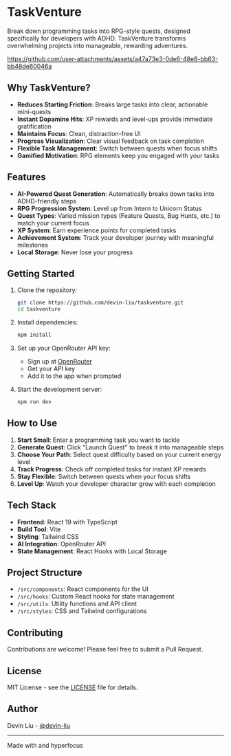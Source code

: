 # TaskVenture 

Break down programming tasks into RPG-style quests, designed specifically for developers with ADHD. TaskVenture transforms overwhelming projects into manageable, rewarding adventures.

https://github.com/user-attachments/assets/a47a73e3-0de6-48e8-bb63-bb48de60046a

## Why TaskVenture? 

- **Reduces Starting Friction**: Breaks large tasks into clear, actionable mini-quests
- **Instant Dopamine Hits**: XP rewards and level-ups provide immediate gratification
- **Maintains Focus**: Clean, distraction-free UI
- **Progress Visualization**: Clear visual feedback on task completion
- **Flexible Task Management**: Switch between quests when focus shifts
- **Gamified Motivation**: RPG elements keep you engaged with your tasks

## Features 

- **AI-Powered Quest Generation**: Automatically breaks down tasks into ADHD-friendly steps
- **RPG Progression System**: Level up from Intern to Unicorn Status
- **Quest Types**: Varied mission types (Feature Quests, Bug Hunts, etc.) to match your current focus
- **XP System**: Earn experience points for completed tasks
- **Achievement System**: Track your developer journey with meaningful milestones
- **Local Storage**: Never lose your progress

## Getting Started 

1. Clone the repository:
   ```bash
   git clone https://github.com/devin-liu/taskventure.git
   cd taskventure
   ```

2. Install dependencies:
   ```bash
   npm install
   ```

3. Set up your OpenRouter API key:
   - Sign up at [OpenRouter](https://openrouter.ai/)
   - Get your API key
   - Add it to the app when prompted

4. Start the development server:
   ```bash
   npm run dev
   ```

## How to Use 

1. **Start Small**: Enter a programming task you want to tackle
2. **Generate Quest**: Click "Launch Quest" to break it into manageable steps
3. **Choose Your Path**: Select quest difficulty based on your current energy level
4. **Track Progress**: Check off completed tasks for instant XP rewards
5. **Stay Flexible**: Switch between quests when your focus shifts
6. **Level Up**: Watch your developer character grow with each completion

## Tech Stack 

- **Frontend**: React 19 with TypeScript
- **Build Tool**: Vite
- **Styling**: Tailwind CSS
- **AI Integration**: OpenRouter API
- **State Management**: React Hooks with Local Storage

## Project Structure 

- `/src/components`: React components for the UI
- `/src/hooks`: Custom React hooks for state management
- `/src/utils`: Utility functions and API client
- `/src/styles`: CSS and Tailwind configurations

## Contributing 

Contributions are welcome! Please feel free to submit a Pull Request.

## License 

MIT License - see the [LICENSE](LICENSE) file for details.

## Author 

Devin Liu - [@devin-liu](https://github.com/devin-liu)

---

Made with  and hyperfocus 
